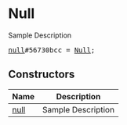 # Null

Sample Description

<pre>
<a href="../constructor/null">null</a>#56730bcc = <a href="../type/Null.md">Null</a>;
</pre>

## Constructors

| Name | Description |
|------|-------------|
| [null](../constructor/null.md) | Sample Description |

